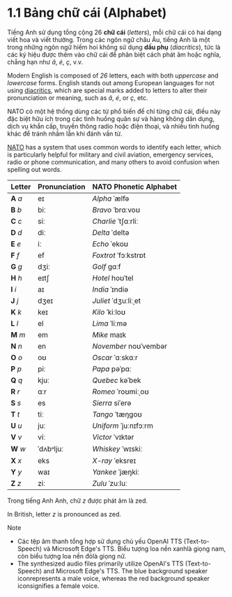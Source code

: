 # 1.1 Bảng chữ cái (Alphabet)

Tiếng Anh sử dụng tổng cộng 26 **chữ cái** (_letters_), mỗi chữ cái có hai dạng viết hoa và viết thường. Trong các ngôn ngữ châu Âu, tiếng Anh là một trong những ngôn ngữ hiếm hoi không sử dụng **dấu phụ** (_diacritics_), tức là các ký hiệu được thêm vào chữ cái để phân biệt cách phát âm hoặc nghĩa, chẳng hạn như _â_, _é_, _ç_, v.v.

Modern English is composed of _26_ letters, each with both _uppercase_ and _lowercase_ forms. English stands out among European languages for not using [diacritics](https://en.wikipedia.org/wiki/Diacritic), which are special marks added to letters to alter their pronunciation or meaning, such as _â_, _é_, or _ç_, etc.

NATO có một hệ thống dùng các từ phổ biến để chỉ từng chữ cái, điều này đặc biệt hữu ích trong các tình huống quân sự và hàng không dân dụng, dịch vụ khẩn cấp, truyền thông radio hoặc điện thoại, và nhiều tình huống khác để tránh nhầm lẫn khi đánh vần từ.

[NATO](https://en.wikipedia.org/wiki/NATO) has a system that uses common words to identify each letter, which is particularly helpful for military and civil aviation, emergency services, radio or phone communication, and many others to avoid confusion when spelling out words.

| Letter    | Pronunciation                                                                                                                                                             | NATO Phonetic Alphabet                                                                                                                                                                              |
| --------- | ------------------------------------------------------------------------------------------------------------------------------------------------------------------------- | --------------------------------------------------------------------------------------------------------------------------------------------------------------------------------------------------- |
| **A** _a_ | <span class="pho alt">eɪ</span><span class="speak-word-inline" data-audio-us-male="/audios/us/a-us-guy.mp3" data-audio-us-female="/audios/us/a-us-jen.mp3"></span>        | _Alpha_ <span class="pho alt">ˈælfə</span><span class="speak-word-inline" data-audio-us-male="/audios/us/Alpha-us-guy.mp3" data-audio-us-female="/audios/us/Alpha-us-jen.mp3"></span>               |
| **B** _b_ | <span class="pho alt">biː</span><span class="speak-word-inline" data-audio-us-male="/audios/us/b-us-guy.mp3" data-audio-us-female="/audios/us/b-us-jen.mp3"></span>       | _Bravo_ <span class="pho alt">ˈbrɑːvoʊ</span><span class="speak-word-inline" data-audio-us-male="/audios/us/Bravo-us-guy.mp3" data-audio-us-female="/audios/us/Bravo-us-jen.mp3"></span>            |
| **C** _c_ | <span class="pho alt">siː</span><span class="speak-word-inline" data-audio-us-male="/audios/us/c-us-guy.mp3" data-audio-us-female="/audios/us/c-us-jen.mp3"></span>       | _Charlie_ <span class="pho alt">ˈtʃɑːrliː</span><span class="speak-word-inline" data-audio-us-male="/audios/us/Charlie-us-guy.mp3" data-audio-us-female="/audios/us/Charlie-us-jen.mp3"></span>     |
| **D** _d_ | <span class="pho alt">diː</span><span class="speak-word-inline" data-audio-us-male="/audios/us/d-us-guy.mp3" data-audio-us-female="/audios/us/d-us-jen.mp3"></span>       | _Delta_ <span class="pho alt">ˈdeltə</span><span class="speak-word-inline" data-audio-us-male="/audios/us/Delta-us-guy.mp3" data-audio-us-female="/audios/us/Delta-us-jen.mp3"></span>              |
| **E** _e_ | <span class="pho alt">iː</span><span class="speak-word-inline" data-audio-us-male="/audios/us/e-us-guy.mp3" data-audio-us-female="/audios/us/e-us-jen.mp3"></span>        | _Echo_ <span class="pho alt">ˈekoʊ</span><span class="speak-word-inline" data-audio-us-male="/audios/us/Echo-us-guy.mp3" data-audio-us-female="/audios/us/Echo-us-jen.mp3"></span>                  |
| **F** _f_ | <span class="pho alt">ef</span><span class="speak-word-inline" data-audio-us-male="/audios/us/f-us-guy.mp3" data-audio-us-female="/audios/us/f-us-jen.mp3"></span>        | _Foxtrot_ <span class="pho alt">ˈfɔːkstrɒt</span><span class="speak-word-inline" data-audio-us-male="/audios/us/Foxtrot-us-guy.mp3" data-audio-us-female="/audios/us/Foxtrot-us-jen.mp3"></span>    |
| **G** _g_ | <span class="pho alt">dʒiː</span><span class="speak-word-inline" data-audio-us-male="/audios/us/g-us-guy.mp3" data-audio-us-female="/audios/us/g-us-jen.mp3"></span>      | _Golf_ <span class="pho alt">ɡɑːf</span><span class="speak-word-inline" data-audio-us-male="/audios/us/Golf-us-guy.mp3" data-audio-us-female="/audios/us/Golf-us-jen.mp3"></span>                   |
| **H** _h_ | <span class="pho alt">eɪtʃ</span><span class="speak-word-inline" data-audio-us-male="/audios/us/h-us-guy.mp3" data-audio-us-female="/audios/us/h-us-jen.mp3"></span>      | _Hotel_ <span class="pho alt">hoʊˈtel</span><span class="speak-word-inline" data-audio-us-male="/audios/us/Hotel-us-guy.mp3" data-audio-us-female="/audios/us/Hotel-us-jen.mp3"></span>             |
| **I** _i_ | <span class="pho alt">aɪ</span><span class="speak-word-inline" data-audio-us-male="/audios/us/i-us-guy.mp3" data-audio-us-female="/audios/us/i-us-jen.mp3"></span>        | _India_ <span class="pho alt">ˈɪndiə</span><span class="speak-word-inline" data-audio-us-male="/audios/us/India-us-guy.mp3" data-audio-us-female="/audios/us/India-us-jen.mp3"></span>              |
| **J** _j_ | <span class="pho alt">dʒeɪ</span><span class="speak-word-inline" data-audio-us-male="/audios/us/j-us-guy.mp3" data-audio-us-female="/audios/us/j-us-jen.mp3"></span>      | _Juliet_ <span class="pho alt">ˈdʒuːliːˌet</span><span class="speak-word-inline" data-audio-us-male="/audios/us/Juliet-us-guy.mp3" data-audio-us-female="/audios/us/Juliet-us-jen.mp3"></span>      |
| **K** _k_ | <span class="pho alt">keɪ</span><span class="speak-word-inline" data-audio-us-male="/audios/us/k-us-guy.mp3" data-audio-us-female="/audios/us/k-us-jen.mp3"></span>       | _Kilo_ <span class="pho alt">ˈkiːloʊ</span><span class="speak-word-inline" data-audio-us-male="/audios/us/Kilo-us-guy.mp3" data-audio-us-female="/audios/us/Kilo-us-jen.mp3"></span>                |
| **L** _l_ | <span class="pho alt">el</span><span class="speak-word-inline" data-audio-us-male="/audios/us/l-us-guy.mp3" data-audio-us-female="/audios/us/l-us-jen.mp3"></span>        | _Lima_ <span class="pho alt">ˈliːmə</span><span class="speak-word-inline" data-audio-us-male="/audios/us/Lima-us-guy.mp3" data-audio-us-female="/audios/us/Lima-us-jen.mp3"></span>                 |
| **M** _m_ | <span class="pho alt">em</span><span class="speak-word-inline" data-audio-us-male="/audios/us/m-us-guy.mp3" data-audio-us-female="/audios/us/m-us-jen.mp3"></span>        | _Mike_ <span class="pho alt">maɪk</span><span class="speak-word-inline" data-audio-us-male="/audios/us/Mike-us-guy.mp3" data-audio-us-female="/audios/us/Mike-us-jen.mp3"></span>                   |
| **N** _n_ | <span class="pho alt">en</span><span class="speak-word-inline" data-audio-us-male="/audios/us/n-us-guy.mp3" data-audio-us-female="/audios/us/n-us-jen.mp3"></span>        | _November_ <span class="pho alt">noʊˈvembər</span><span class="speak-word-inline" data-audio-us-male="/audios/us/November-us-guy.mp3" data-audio-us-female="/audios/us/November-us-jen.mp3"></span> |
| **O** _o_ | <span class="pho alt">oʊ</span><span class="speak-word-inline" data-audio-us-male="/audios/us/o-us-guy.mp3" data-audio-us-female="/audios/us/o-us-jen.mp3"></span>        | _Oscar_ <span class="pho alt">ˈɑːskɑːr</span><span class="speak-word-inline" data-audio-us-male="/audios/us/Oscar-us-guy.mp3" data-audio-us-female="/audios/us/Oscar-us-jen.mp3"></span>            |
| **P** _p_ | <span class="pho alt">piː</span><span class="speak-word-inline" data-audio-us-male="/audios/us/p-us-guy.mp3" data-audio-us-female="/audios/us/p-us-jen.mp3"></span>       | _Papa_ <span class="pho alt">pəˈpɑː</span><span class="speak-word-inline" data-audio-us-male="/audios/us/Papa-us-guy.mp3" data-audio-us-female="/audios/us/Papa-us-jen.mp3"></span>                 |
| **Q** _q_ | <span class="pho alt">kjuː</span><span class="speak-word-inline" data-audio-us-male="/audios/us/q-us-guy.mp3" data-audio-us-female="/audios/us/q-us-jen.mp3"></span>      | _Quebec_ <span class="pho alt">kəˈbek</span><span class="speak-word-inline" data-audio-us-male="/audios/us/Quebec-us-guy.mp3" data-audio-us-female="/audios/us/Quebec-us-jen.mp3"></span>           |
| **R** _r_ | <span class="pho alt">ɑːr</span><span class="speak-word-inline" data-audio-us-male="/audios/us/r-us-guy.mp3" data-audio-us-female="/audios/us/r-us-jen.mp3"></span>       | _Romeo_ <span class="pho alt">ˈroʊmiːˌoʊ</span><span class="speak-word-inline" data-audio-us-male="/audios/us/Romeo-us-guy.mp3" data-audio-us-female="/audios/us/Romeo-us-jen.mp3"></span>          |
| **S** _s_ | <span class="pho alt">es</span><span class="speak-word-inline" data-audio-us-male="/audios/us/s-us-guy.mp3" data-audio-us-female="/audios/us/s-us-jen.mp3"></span>        | _Sierra_ <span class="pho alt">siˈerə</span><span class="speak-word-inline" data-audio-us-male="/audios/us/Sierra-us-guy.mp3" data-audio-us-female="/audios/us/Sierra-us-jen.mp3"></span>           |
| **T** _t_ | <span class="pho alt">tiː</span><span class="speak-word-inline" data-audio-us-male="/audios/us/t-us-guy.mp3" data-audio-us-female="/audios/us/t-us-jen.mp3"></span>       | _Tango_ <span class="pho alt">ˈtæŋɡoʊ</span><span class="speak-word-inline" data-audio-us-male="/audios/us/Tango-us-guy.mp3" data-audio-us-female="/audios/us/Tango-us-jen.mp3"></span>             |
| **U** _u_ | <span class="pho alt">juː</span><span class="speak-word-inline" data-audio-us-male="/audios/us/u-us-guy.mp3" data-audio-us-female="/audios/us/u-us-jen.mp3"></span>       | _Uniform_ <span class="pho alt">ˈjuːnɪfɔːrm</span><span class="speak-word-inline" data-audio-us-male="/audios/us/Uniform-us-guy.mp3" data-audio-us-female="/audios/us/Uniform-us-jen.mp3"></span>   |
| **V** _v_ | <span class="pho alt">viː</span><span class="speak-word-inline" data-audio-us-male="/audios/us/v-us-guy.mp3" data-audio-us-female="/audios/us/v-us-jen.mp3"></span>       | _Victor_ <span class="pho alt">ˈvɪktər</span><span class="speak-word-inline" data-audio-us-male="/audios/us/Victor-us-guy.mp3" data-audio-us-female="/audios/us/Victor-us-jen.mp3"></span>          |
| **W** _w_ | <span class="pho alt">ˈdʌbᵊljuː</span><span class="speak-word-inline" data-audio-us-male="/audios/us/w-us-guy.mp3" data-audio-us-female="/audios/us/w-us-jen.mp3"></span> | _Whiskey_ <span class="pho alt">ˈwɪskiː</span><span class="speak-word-inline" data-audio-us-male="/audios/us/Whiskey-us-guy.mp3" data-audio-us-female="/audios/us/Whiskey-us-jen.mp3"></span>       |
| **X** _x_ | <span class="pho alt">eks</span><span class="speak-word-inline" data-audio-us-male="/audios/us/x-us-guy.mp3" data-audio-us-female="/audios/us/x-us-jen.mp3"></span>       | _X-ray_ <span class="pho alt">ˈeksreɪ</span><span class="speak-word-inline" data-audio-us-male="/audios/us/X-ray-us-guy.mp3" data-audio-us-female="/audios/us/X-ray-us-jen.mp3"></span>             |
| **Y** _y_ | <span class="pho alt">waɪ</span><span class="speak-word-inline" data-audio-us-male="/audios/us/y-us-guy.mp3" data-audio-us-female="/audios/us/y-us-jen.mp3"></span>       | _Yankee_ <span class="pho alt">ˈjæŋkiː</span><span class="speak-word-inline" data-audio-us-male="/audios/us/Yankee-us-guy.mp3" data-audio-us-female="/audios/us/Yankee-us-jen.mp3"></span>          |
| **Z** _z_ | <span class="pho alt">ziː</span><span class="speak-word-inline" data-audio-us-male="/audios/us/z-us-guy.mp3" data-audio-us-female="/audios/us/z-us-jen.mp3"></span>       | _Zulu_ <span class="pho alt">ˈzuːluː</span><span class="speak-word-inline" data-audio-us-male="/audios/us/Zulu-us-guy.mp3" data-audio-us-female="/audios/us/Zulu-us-jen.mp3"></span>                |

Trong tiếng Anh Anh, chữ _z_ được phát âm là <span class="pho alt">zed</span><span class="speak-word-inline" data-audio-uk-female="/audios/us/zed-uk.mp3"></span>.

In British, letter _z_ is pronounced as <span class="pho alt">zed</span><span class="speak-word-inline" data-audio-uk-female="/audios/us/zed-uk.mp3"></span>.

> [!Note]
>
> - Các tệp âm thanh tổng hợp sử dụng chủ yếu OpenAI TTS (Text-to-Speech) và Microsoft Edge's TTS. Biểu tượng loa nền xanh<span class="speak-word-inline" data-audio-us-male="/audios/us/Alpha-us-guy.mp3"></span>là giọng nam, còn biểu tượng loa nền đỏ<span class="speak-word-inline" data-audio-us-female="/audios/us/Alpha-us-jen.mp3"></span>là giọng nữ.
> - The synthesized audio files primarily utilize OpenAI's TTS (Text-to-Speech) and Microsoft Edge's TTS. The blue background speaker icon<span class="speak-word-inline" data-audio-us-male="/audios/us/Alpha-us-guy.mp3"></span>represents a male voice, whereas the red background speaker icon<span class="speak-word-inline" data-audio-us-female="/audios/us/Alpha-us-jen.mp3"></span>signifies a female voice.

